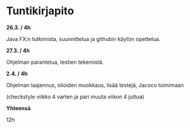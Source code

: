 # Tuntikirjapito
**26.3. / 4h**

Java FX:n tutkimista, suunnittelua ja githubin käytön opettelua.


**27.3. / 4h**

Ohjelman parantelua, testien tekemistä.


**2.4. / 4h**

Ohjelman laajennus, olioiden muokkaus, lisää testejä, Jacoco toimimaan

(checkstyle viikko 4 varten ja pari muuta viikon 4 juttua) 


**Yhteensä**

12h
